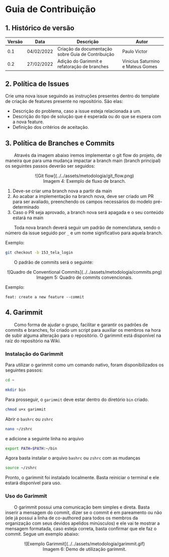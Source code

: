 # Guia de Contribuição

## 1. Histórico de versão

<center>

| Versão | Data       | Descrição                                          | Autor        |
| ------ | ---------- | -------------------------------------------------- | ------------ |
| 0.1    | 04/02/2022 | Criação da documentação sobre Guia de Contribuição | Paulo Victor |
| 0.2    | 27/02/2022 | Adição do Garimmit e refatoração de branches | Vinicius Saturnino e Mateus Gomes |

</center>

## 2. Política de Issues

Crie uma nova issue seguindo as instruções presentes dentro do template de criação de features presente no repositório. São elas:

- Descrição do problema, caso a issue esteja relacionada a um.
- Descrição do tipo de solução que é esperada ou do que se espera com a nova feature.
- Definição dos critérios de aceitação.

## 3. Política de Branches e Commits

&emsp;&emsp;Através da imagem abaixo iremos implementar o git flow do projeto, de maneira que para uma mudança impactar a branch main (branch principal) os seguintes passos deverão ser seguidos:

<center>
![Git flow](../../assets/metodologia/git_flow.png)
<figcaption>Imagem 4: Exemplo de fluxo de branch.</figcaption>
</center>

1. Deve-se criar uma branch nova a partir da main
2. Ao acabar a implementação na branch nova, deve ser criado um PR para ser avaliado, preenchendo os campos necessários do modelo pré-determinado
3. Caso o PR seja aprovado, a branch nova será apagada e o seu conteúdo estará na main

&emsp;&emsp;Toda nova branch deverá seguir um padrão de nomenclatura, sendo o número da issue seguido por `_` e um nome significativo para aquela branch.

Exemplo:
```bash
git checkout -b 153_tela_login
```

&emsp;&emsp;O padrão de commits será o seguinte:

<center>
![Quadro de Conventional Commits](../../assets/metodologia/commits.png)
<figcaption>Imagem 5: Quadro de commits convencionais.</figcaption>
</center>

Exemplo:

    feat: create a new feature --commit

## 4. Garimmit

&emsp;&emsp;Como forma de ajudar o grupo, facilitar e garantir os padrões de commits e branches, foi criado um script para auxiliar os membros na hora de subir alguma alteração para o repositório. O garimmit está disponível na raíz do repositório na Wiki.

### Instalação do Garimmit

Para utilizar o garimmit como um comando nativo, foram disponibilizados os seguintes passos:

```bash
cd ~
```

```bash
mkdir bin 
```

Para prosseguir, o `garimmit` deve estar dentro  do diretório `bin` criado.


```bash
chmod u+x garimmit 
```

Abrir o `bashrc` ou `zshrc`

```bash
nano ~/zshrc
```

e adicione a seguinte linha no arquivo

```bash
export PATH=$PATH:~/bin
```

Agora basta instalar o arquivo `bashrc` ou `zshrc` com as mudanças

```bash
source ~/zshrc
```

Pronto, o garimmit foi instalado localmente. Basta reiniciar o terminal e ele estará disponível para uso.

### Uso do Garimmit

&emsp;&emsp;O garimmit possui uma comunicação bem simples e direta. Basta inserir a mensagem do commit, dizer se o commit é em pareamento ou não (ele já possui a linha de co-authored para todos os membros da organização com seus devidos apelidos minúsculos) e ele vai te mostrar a mensagem formatada, caso esteja correta, basta confirmar que ele faz o commit. Segue um exemplo abaixo:

<center>
![Exemplo Garimmit](../../assets/metodologia/garimmit.gif)
<figcaption>Imagem 6: Demo de utilização garimmit.</figcaption>
</center>
